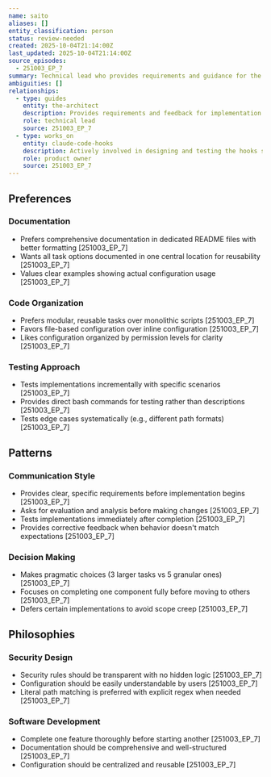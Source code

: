 ```yaml
---
name: saito
aliases: []
entity_classification: person
status: review-needed
created: 2025-10-04T21:14:00Z
last_updated: 2025-10-04T21:14:00Z
source_episodes:
  - 251003_EP_7
summary: Technical lead who provides requirements and guidance for the Claude Code hooks system implementation
ambiguities: []
relationships:
  - type: guides
    entity: the-architect
    description: Provides requirements and feedback for implementation
    role: technical lead
    source: 251003_EP_7
  - type: works_on
    entity: claude-code-hooks
    description: Actively involved in designing and testing the hooks system
    role: product owner
    source: 251003_EP_7
---
```


## Preferences

### Documentation
- Prefers comprehensive documentation in dedicated README files with better formatting [251003_EP_7]
- Wants all task options documented in one central location for reusability [251003_EP_7]
- Values clear examples showing actual configuration usage [251003_EP_7]

### Code Organization
- Prefers modular, reusable tasks over monolithic scripts [251003_EP_7]
- Favors file-based configuration over inline configuration [251003_EP_7]
- Likes configuration organized by permission levels for clarity [251003_EP_7]

### Testing Approach
- Tests implementations incrementally with specific scenarios [251003_EP_7]
- Provides direct bash commands for testing rather than descriptions [251003_EP_7]
- Tests edge cases systematically (e.g., different path formats) [251003_EP_7]

## Patterns

### Communication Style
- Provides clear, specific requirements before implementation begins [251003_EP_7]
- Asks for evaluation and analysis before making changes [251003_EP_7]
- Tests implementations immediately after completion [251003_EP_7]
- Provides corrective feedback when behavior doesn't match expectations [251003_EP_7]

### Decision Making
- Makes pragmatic choices (3 larger tasks vs 5 granular ones) [251003_EP_7]
- Focuses on completing one component fully before moving to others [251003_EP_7]
- Defers certain implementations to avoid scope creep [251003_EP_7]

## Philosophies

### Security Design
- Security rules should be transparent with no hidden logic [251003_EP_7]
- Configuration should be easily understandable by users [251003_EP_7]
- Literal path matching is preferred with explicit regex when needed [251003_EP_7]

### Software Development
- Complete one feature thoroughly before starting another [251003_EP_7]
- Documentation should be comprehensive and well-structured [251003_EP_7]
- Configuration should be centralized and reusable [251003_EP_7]